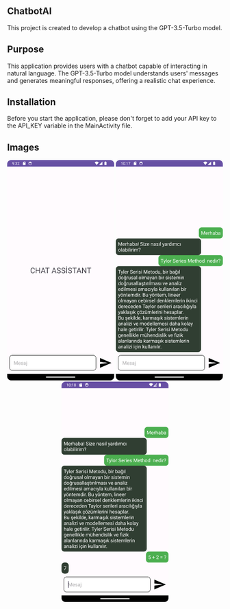 ## ChatbotAI
This project is created to develop a chatbot using the GPT-3.5-Turbo model.

## Purpose
This application provides users with a chatbot capable of interacting in natural language. The GPT-3.5-Turbo model understands users' messages and generates meaningful responses, offering a realistic chat experience.

## Installation
Before you start the application, please don't forget to add your API key to the API_KEY variable in the MainActivity file.

## Images
<p align="center">
  <img src="https://github.com/olcaykoyuturk/chatbotai/blob/main/img/Screenshot_20240303_1316144.png?raw=true" alt="Upload Step 1" width="250">
  <img src="https://github.com/olcaykoyuturk/chatbotai/blob/main/img/Screenshot_20240303_131745.png?raw=true" alt="Upload Step 2" width="250">
  <img src="https://github.com/olcaykoyuturk/chatbotai/blob/main/img/Screenshot_20240303_131827.png?raw=true" alt="Upload Step 3" width="250">
</p>
